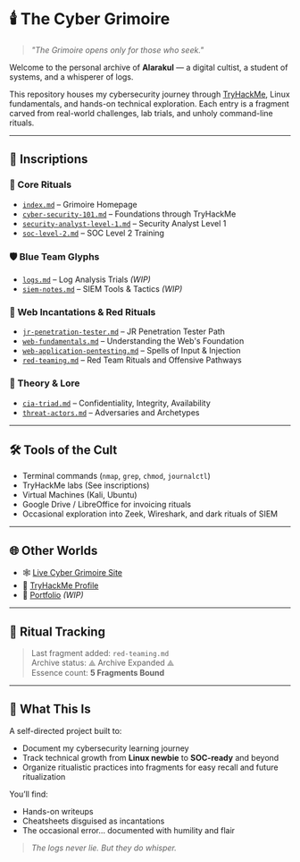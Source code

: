 # 🕯️ The Cyber Grimoire

> *"The Grimoire opens only for those who seek."*

Welcome to the personal archive of **Alarakul** — a digital cultist, a student of systems, and a whisperer of logs.

This repository houses my cybersecurity journey through [TryHackMe](https://tryhackme.com), Linux fundamentals, and hands-on technical exploration. Each entry is a fragment carved from real-world challenges, lab trials, and unholy command-line rituals.

---

## 📜 Inscriptions

### 🔹 Core Rituals
- [`index.md`](index.md) – Grimoire Homepage
- [`cyber-security-101.md`](cyber-security-101.md) – Foundations through TryHackMe
- [`security-analyst-level-1.md`](security-analyst-level-1.md) – Security Analyst Level 1
- [`soc-level-2.md`](soc-level-2.md) – SOC Level 2 Training

### 🛡️ Blue Team Glyphs
- [`logs.md`](logs.md) – Log Analysis Trials *(WIP)*
- [`siem-notes.md`](siem-notes.md) – SIEM Tools & Tactics *(WIP)*

### 🔻 Web Incantations & Red Rituals
- [`jr-penetration-tester.md`](jr-penetration-tester.md) – JR Penetration Tester Path
- [`web-fundamentals.md`](web-fundamentals.md) – Understanding the Web's Foundation
- [`web-application-pentesting.md`](web-application-pentesting.md) – Spells of Input & Injection
- [`red-teaming.md`](red-teaming.md) – Red Team Rituals and Offensive Pathways

### 🧠 Theory & Lore
- [`cia-triad.md`](cia-triad.md) – Confidentiality, Integrity, Availability
- [`threat-actors.md`](threat-actors.md) – Adversaries and Archetypes

---

## 🛠️ Tools of the Cult
-  Terminal commands (`nmap`, `grep`, `chmod`, `journalctl`)
-  TryHackMe labs (See inscriptions)
-  Virtual Machines (Kali, Ubuntu)
-  Google Drive / LibreOffice for invoicing rituals
-  Occasional exploration into Zeek, Wireshark, and dark rituals of SIEM

---

## 🌐 Other Worlds

- 🕸️ [Live Cyber Grimoire Site](https://Alarakul.github.io/Cyber-Grimoire)
- 🔗 [TryHackMe Profile](https://tryhackme.com/p/Alaraickar)
- 🧾 [Portfolio]() *(WIP)*

---

## 🧙 Ritual Tracking

> Last fragment added: `red-teaming.md`  
> Archive status: ⟁ Archive Expanded ⟁  
> Essence count: **5 Fragments Bound**

---

## 🔮 What This Is

A self-directed project built to:
- Document my cybersecurity learning journey
- Track technical growth from **Linux newbie** to **SOC-ready** and beyond
- Organize ritualistic practices into fragments for easy recall and future ritualization

You’ll find:
- Hands-on writeups
- Cheatsheets disguised as incantations
- The occasional error… documented with humility and flair

> *The logs never lie. But they do whisper.*
